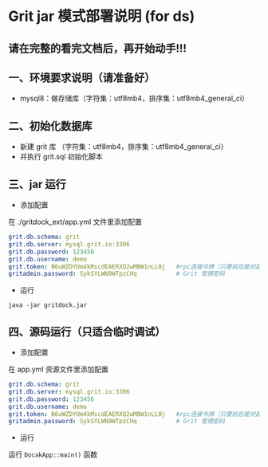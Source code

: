 # Grit jar 模式部署说明  (for ds)

## 请在完整的看完文档后，再开始动手!!!

## 一、环境要求说明（请准备好）

* mysql8：做存储库（字符集：utf8mb4，排序集：utf8mb4_general_ci）


## 二、初始化数据库

* 新建 grit 库 （字符集：utf8mb4，排序集：utf8mb4_general_ci）
* 并执行 grit.sql 初始化脚本

## 三、jar 运行

* 添加配置

在 ./gritdock_ext/app.yml 文件里添加配置

```yaml
grit.db.schema: grit
grit.db.server: mysql.grit.io:3306
grit.db.password: 123456
grit.db.username: demo
grit.token: B6uWZDYUm4kMscdEAERXQ2wMBW1nLL0j   #rpc连接令牌（只要前后能对起来，随便输）
gritadmin.password: SykSYLWN9WTpzCHq           # Grit 管理密码
```

* 运行 

```
java -jar gritdock.jar
```


## 四、源码运行（只适合临时调试）

* 添加配置

在 app.yml 资源文件里添加配置

```yaml
grit.db.schema: grit
grit.db.server: mysql.grit.io:3306
grit.db.password: 123456
grit.db.username: demo
grit.token: B6uWZDYUm4kMscdEAERXQ2wMBW1nLL0j   #rpc连接令牌（只要前后能对起来，随便输）
gritadmin.password: SykSYLWN9WTpzCHq           # Grit 管理密码
```

* 运行

运行 `DocakApp::main()` 函数



